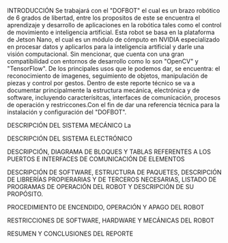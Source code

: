 INTRODUCCIÓN
Se trabajará con el "DOFBOT" el cual es un brazo robótico de 6 grados de libertad, entre los propositos de este se encuentra el aprendizaje y desarrollo de aplicaciones en la robótica tales como el control de movimiento e inteligencia artificial. Esta robot se basa en la plataforma de Jetson Nano, el cual es un módulo de cómputo en NVIDIA especializado en procesar datos y aplicarlos para la inteligencia artificial y darle una visión computacional. Sin mencionar, que cuenta con una gran compatibilidad con entornos de desarrollo como lo son "OpenCV" y "TensorFlow". 
De los principales usos que le podemos dar, se encuentra: el reconocimiento de imagenes, seguimiento de objetos, manipulación de piezas y control por gestos. 
Dentro de este reporte técnico se va a documentar principalmente la estructura mecánica, electrónica y de software, incluyendo caracterísitcas, interfaces de comunicación, procesos de operación y restriccones.Con el fin de dar una referencia técnica para la instalación y configuración del "DOFBOT". 

DESCRIPCIÓN DEL SISTEMA MECÁNICO
La

DESCRIPCIÓN DEL SISTEMA ELECTRÓNICO

DESCRIPCIÓN, DIAGRAMA DE BLOQUES Y TABLAS REFERENTES A LOS PUERTOS E INTERFACES DE COMUNICACIÓN DE ELEMENTOS

DESCRIPCIÓN DE SOFTWARE, ESTRUCTURA DE PAQUETES, DESCRIPCIÓN DE LIBRERÍAS PROPIERARIAS Y DE TERCEROS NECESARIAS, LISTADO DE PROGRAMAS DE OPERACIÓN DEL ROBOT Y DESCRIPCIÓN DE SU PROPÓSITO. 

PROCEDIMIENTO DE ENCENDIDO, OPERACIÓN Y APAGO DEL ROBOT

RESTRICCIONES DE SOFTWARE, HARDWARE Y MECÁNICAS DEL ROBOT

RESUMEN Y CONCLUSIONES DEL REPORTE
